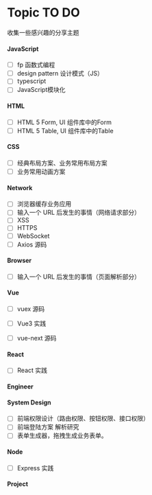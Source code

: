 # Topic TO DO

收集一些感兴趣的分享主题

#### JavaScript

- [ ] fp 函数式编程
- [ ] design pattern 设计模式（JS）
- [ ] typescript
- [ ] JavaScript模块化

#### HTML

- [ ] HTML 5 Form, UI 组件库中的Form
- [ ] HTML 5 Table, UI 组件库中的Table

#### CSS

- [ ] 经典布局方案、业务常用布局方案
- [ ] 业务常用动画方案

#### Network

- [ ] 浏览器缓存业务应用
- [ ] 输入一个 URL 后发生的事情（网络请求部分）
- [ ] XSS
- [ ] HTTPS
- [ ] WebSocket
- [ ] Axios 源码

#### Browser

- [ ] 输入一个 URL 后发生的事情（页面解析部分）

#### Vue

- [ ] vuex 源码
- [ ] Vue3 实践
- [ ] vue-next 源码


#### React

- [ ] React 实践


#### Engineer

#### System Design

- [ ] 前端权限设计（路由权限、按钮权限、接口权限）
- [ ] 前端登陆方案 解析研究
- [ ] 表单生成器，拖拽生成业务表单。

#### Node

- [ ] Express 实践


#### Project

